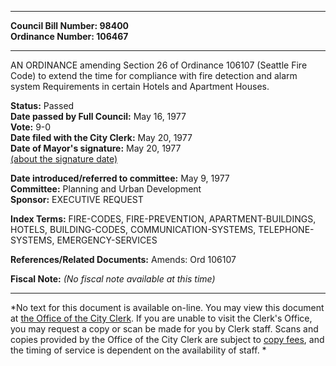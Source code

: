 * * * * *  
  
**Council Bill Number: [](#h0)[](#h2)98400**   
**Ordinance Number: 106467**  
  
* * * * *  
  
AN ORDINANCE amending Section 26 of Ordinance 106107 (Seattle Fire Code) to extend the time for compliance with fire detection and alarm system Requirements in certain Hotels and Apartment Houses.  
  
**Status:** Passed   
**Date passed by Full Council:** May 16, 1977   
**Vote:** 9-0   
**Date filed with the City Clerk:** May 20, 1977   
**Date of Mayor's signature:** May 20, 1977   
[(about the signature date)](/~public/approvaldate.htm)   
  
  
**Date introduced/referred to committee:** May 9, 1977   
**Committee:** Planning and Urban Development   
**Sponsor:** EXECUTIVE REQUEST   
  
**Index Terms:** FIRE-CODES, FIRE-PREVENTION, APARTMENT-BUILDINGS, HOTELS, BUILDING-CODES, COMMUNICATION-SYSTEMS, TELEPHONE-SYSTEMS, EMERGENCY-SERVICES  
  
**References/Related Documents:** Amends: Ord 106107  
  
**Fiscal Note:** *(No fiscal note available at this time)*  
  
* * * * *  
  
*No text for this document is available on-line. You may view this document at [the Office of the City Clerk](http://www.seattle.gov/leg/clerk/contactUs.htm). If you are unable to visit the Clerk's Office, you may request a copy or scan be made for you by Clerk staff. Scans and copies provided by the Office of the City Clerk are subject to [copy fees](http://clerk.seattle.gov/~public/clerkfees.htm), and the timing of service is dependent on the availability of staff. *  
  
  
